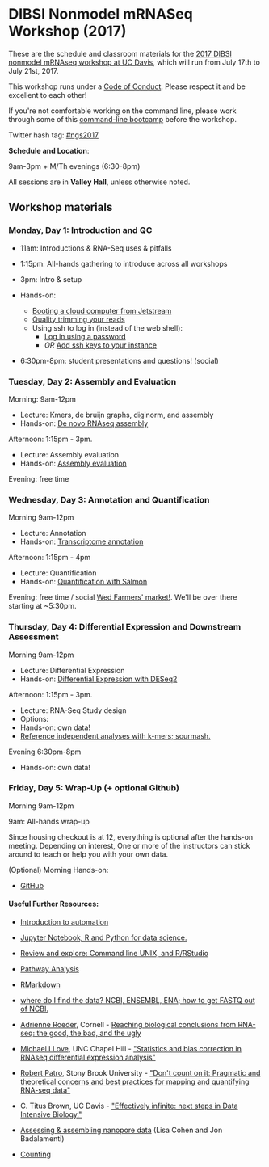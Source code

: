 # DIBSI Nonmodel mRNASeq Workshop (2017) 

These are the schedule and classroom materials for the
[2017 DIBSI nonmodel mRNAseq workshop at UC Davis](http://dibsi-rnaseq.readthedocs.io/en/latest/),
which will run from July 17th to July 21st, 2017.

This workshop runs under a [Code of Conduct](code-of-conduct.html). Please
respect it and be excellent to each other!

If you're not comfortable working on the command line, please work through some of this [command-line bootcamp](http://rik.smith-unna.com/command_line_bootcamp/) before the workshop.

Twitter hash tag: [#ngs2017](https://twitter.com/search?f=tweets&q=%23ngs2017&src=typd)

**Schedule and Location**:  

9am-3pm + M/Th evenings (6:30-8pm)  

All sessions are in **Valley Hall**, unless otherwise noted.

## Workshop materials


### Monday, Day 1: Introduction and QC

* 11am: Introductions & RNA-Seq uses & pitfalls
* 1:15pm: All-hands gathering to introduce across all workshops 
* 3pm: Intro & setup
* Hands-on:
   * [Booting a cloud computer from Jetstream](jetstream/boot.html)
   * [Quality trimming your reads](quality-trimming.html)
   * Using ssh to log in (instead of the web shell):
     * [Log in using a password](jetstream/ssh_changepassword.html)
     * *OR* [Add ssh keys to your instance](jetstream/login.html)



* 6:30pm-8pm: student presentations and questions! (social)


### Tuesday, Day 2: Assembly and Evaluation

Morning: 9am-12pm

* Lecture: Kmers, de bruijn graphs, diginorm, and assembly
* Hands-on: [De novo RNAseq assembly](assembly-trinity.html) 

Afternoon: 1:15pm - 3pm.  

* Lecture: Assembly evaluation
* Hands-on: [Assembly evaluation](evaluation.html)

Evening: free time

### Wednesday, Day 3: Annotation and Quantification

Morning 9am-12pm
 
* Lecture: Annotation
 * Hands-on: [Transcriptome annotation](dammit_annotation.html) 


Afternoon: 1:15pm - 4pm 

* Lecture: Quantification
*  Hands-on: [Quantification with Salmon](quantification.html)


Evening: free time / social [Wed Farmers' market!](http://www.davisfarmersmarket.org/). We'll be over there starting at ~5:30pm.

### Thursday, Day 4: Differential Expression and Downstream Assessment

Morning 9am-12pm
 
* Lecture: Differential Expression 
* Hands-on: [Differential Expression with DESeq2](DE.html) 

Afternoon: 1:15pm - 3pm.  

* Lecture: RNA-Seq Study design
* Options:
 * Hands-on: own data!
 * [Reference independent analyses with k-mers; sourmash.](kmers-and-sourmash.html)


Evening 6:30pm-8pm

* Hands-on: own data!


### Friday, Day 5:  Wrap-Up (+ optional Github)

Morning 9am-12pm  

9am: All-hands wrap-up 

Since housing checkout is at 12, everything is optional after the hands-on meeting. Depending on interest, One or more of the instructors can stick around to teach or help you with your own data.
 
(Optional) Morning Hands-on:  

 *  [GitHub](github.html)
 
 
#### Useful Further Resources:  

* [Introduction to automation](introduction-to-automation.html)
* [Jupyter Notebook, R and Python for data science.](jupyter-notebook-demo/Jupyter-Notebook-Notes.html)
* [Review and explore: Command line UNIX, and R/RStudio](command-line-and-rstudio.html)
* [Pathway Analysis](pathway_analysis.html) 
* [RMarkdown](rmarkdown_rnaseq.html)
* [where do I find the data? NCBI, ENSEMBL, ENA; how to get FASTQ out of NCBI.](database_resources.html)

*  [Adrienne Roeder](http://roeder.wicmb.cornell.edu/), Cornell - [Reaching biological conclusions from RNA-seq: the good, the bad, and the ugly](https://osf.io/qz3m6/)
*  [Michael I Love](https://mikelove.github.io/), UNC Chapel Hill - ["Statistics and bias correction in RNAseq differential expression analysis"](https://osf.io/gbjhn/)
*  [Robert Patro](http://www.robpatro.com/redesign/), Stony Brook University - ["Don't count on it: Pragmatic and theoretical concerns and best practices for mapping and quantifying RNA-seq data"](https://osf.io/bv85u/)
*  C. Titus Brown, UC Davis - ["Effectively infinite: next steps in Data Intensive Biology."](https://osf.io/pbmeh/)
* [Assessing & assembling nanopore data](analyzing_nanopore_data.html) (Lisa Cohen and Jon Badalamenti)

* [Counting](counting.html)

